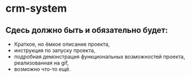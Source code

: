 # crm-system
## Сдесь должно быть и обязательно будет:
- Краткое, но ёмкое описание проекта,
- инструкция по запуску проекта,
- подробная демонстрация функциональных возможностей проекта, реализованная на gif,
- возможно что-то ещё.

